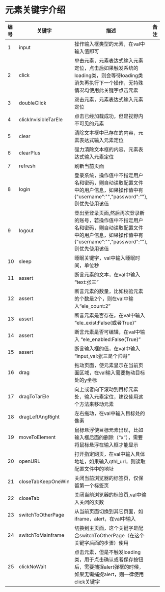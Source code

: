 # 元素关键字介绍

| 编号 | 关键字           | 描述                                                         | 备注 |
| :--- | ---------------- | ------------------------------------------------------------ | ---- |
| 1    | input            | 操作输入框类型的元素，在val中输入值即可                      |      |
| 2    | click            | 单击元素，元素表达式输入元素定位，点击后如果触发系统的loading类，则会等待loading类消失再执行下一个操作，无特殊情况均使用此关键字点击元素                             |      |
| 3    | doubleClick      | 双击元素，元素表达式输入元素定位                             |      |
| 4    | clickInvisibleTarEle      | 点击已经加载成功，但是视野内不可见的元素                            |      |
| 5    | clear            | 清除文本框中已存在的内容，元素表达式输入元素定位             |      |
| 6    | clearPlus        | 强力清除文本框的内容，元素表达式输入元素定位                 |      |
| 7    | refresh          | 刷新当前页面                                                 |      |
| 8    | login            | 登录系统，操作值中不指定用户名和密码，则自动读取配置文件中的用户信息，如果操作值中有{"username":"","password":""},则优先使用该值 |      |
| 9    | logout           | 登出至登录页面,然后再次登录新的账号，若操作值中不指定用户名和密码，则自动读取配置文件中的用户信息，如果操作值中有{"username":"","password":""},则优先使用该值                                               |      |
| 10    | sleep            | 睡眠关键字，val中输入睡眠时间，单位秒                        |      |
| 11   | assert           | 断言元素的文本，在val中输入 “text:张三”                      |      |
| 12   | assert           | 断言元素的数量，比如校验元素的个数是2个，则在val中输入“ele_count:2” |      |
| 13   | assert           | 断言元素是否存在，在val中输入 “ele_exist:False(或者True)”    |      |
| 14   | assert           | 断言元素是否可编辑，在val中输入 “ele_enabled:False(True)”    |      |
| 15   | assert           | 断言输入框的值，在val中输入 “input_val:张三是个帅哥”         |      |
| 16   | drag             | 拖动页面，使元素显示在当前页面区域，在val输入需要拖动目标处的y坐标 |      |
| 17   | dragToTarEle     | 向上或者向下滚动到目标元素处，输入元素定位，建议使用这个方法来移动元素 |      |
| 18   | dragLeftAngRight | 左右拖动，在val中输入目标处的像素                            |      |
| 19   | moveToElement    | 鼠标悬浮使目标元素出现，比如输入框后面的删除（“x”），需要将鼠标悬浮在输入框才能显示 |      |
| 20   | openURL          | 打开指定网页，在val中输入具体地址，如果输入qthl_url，则读取配置文件中的地址 |      |
| 21   | closeTabKeepOneWin    | 关闭当前浏览器的标签页，仅保留第一个标签页 |      |
| 22   | closeTab         | 关闭当前浏览器的标签页,val中输入关闭的页数 |      |
| 23   | switchToOtherPage    | 从当前页面切换到其它页面，如iframe，alert，在val中输入 |      |
| 24   | switchToMainframe    | 切换到主页面，这个关键字是配合switchToOtherPage（在这个关键字后面的步骤）使用 |      |
| 25   | clickNoWait    | 点击元素，但是不触发loading类，用于点击确认或者保存按钮后，需要捕捉alert弹框的时候，如果无需捕捉alert，则一律使用click关键字 |      |

